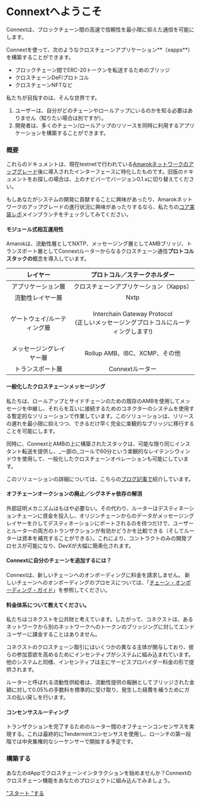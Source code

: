 # Connextへようこそ

Connextは、ブロックチェーン間の高速で信頼性を最小限に抑えた通信を可能にします。

Connextを使って、次のようなクロスチェーンアプリケーション**（xapps**）を構築することができます。

* ブロックチェーン間でERC-20トークンを転送するためのブリッジ
* クロスチェーンDeFiプロトコル
* クロスチェーンNFTなど

私たちが目指すのは、そんな世界です。

1. ユーザーは、自分がどのチェーンやロールアップにいるのかを知る必要はありません（知りたい場合は別ですが）。
2. 開発者は、多くのチェーン/ロールアップのリソースを同時に利用するアプリケーションを構築することができます。

### 概要 <a href="#contents" id="contents"></a>

これらのドキュメントは、現在testnetで行われている[Amarokネットワークのアップグレード](https://blog.connext.network/announcing-the-amarok-network-upgrade-5046317860a4?source=collection\_home---4------4-----------------------)後に導入されたインターフェースに特化したものです。旧版のドキュメントをお探しの場合は、上のナビバーでバージョン0.1.xに切り替えてください。

もしあなたがシステムの開発に貢献することに興味があったり、Amarokネットワークのアップグレードの進行状況に興味があったりするなら、私たちの[コア実装レポ](https://github.com/connext/nxtp/tree/main)メインブランチをチェックしてみてください。

#### モジュール式相互運用性 <a href="#modular-interoperability" id="modular-interoperability"></a>

Amarokは、流動性層としてNXTP、メッセージング層としてAMBブリッジ、トランスポート層としてConnextルーターからなるクロスチェーン通信**プロトコルスタックの**概念を導入しています。

|      レイヤー      |                            プロトコル／ステークホルダー                           |
| :------------: | :-----------------------------------------------------------------: |
|    アプリケーション層   |                        クロスチェーンアプリケーション（Xapps）                       |
|    流動性レイヤー層    |                                 Nxtp                                |
| ゲートウェイ/ルーティング層 | <p>Interchain Gateway Protocol <br>(正しいメッセージングプロトコルにルーティングします!)</p> |
|  メッセージングレイヤー層  |                       Rollup AMB、IBC、XCMP、その他                       |
|    トランスポート層    |                             Connextルーター                             |

#### 一般化したクロスチェーンメッセージング <a href="#generalized-crosschain-messaging" id="generalized-crosschain-messaging"></a>

私たちは、ロールアップとサイドチェーンのための既存のAMBを使用してメッセージを中継し、それらを互いに接続するためのコネクターのシステムを使用する暫定的なソリューションで作業しています。このソリューションは、リリースの遅れを最小限に抑えつつ、できるだけ早く完全に楽観的なブリッジに移行することを可能にします。

同時に、ConnextとAMBの上に構築されたスタックは、可能な限り同じインスタント転送を提供し、_一部の_コールで60分という楽観的なレイテンシウィンドウを使用して、一般化したクロスチェーンオペレーションも可能にしています。

このソリューションの詳細については、こちらの[ブログ記事で](https://blog.connext.network/amarok-amb-update-77f142c22db3)紹介しています。

#### オフチェーンオークションの廃止／シグネチャ依存の解消 <a href="#no-more-offchain-auctioning--signature-dependencies" id="no-more-offchain-auctioning--signature-dependencies"></a>

外部証明メカニズムはもはや必要ない。その代わり、ルーターはデスティネーションチェーンに資金を投入し、オリジンチェーンからのデータがメッセージングレイヤーを介してデスティネーションにポートされるのを待つだけで、ユーザーとルーターの両方のトランザクションが有効かどうかを比較できる（そしてルーターは資本を補充することができる）。これにより、コントラクトのみの開発プロセスが可能になり、DevXが大幅に簡素化されます。

#### Connextに自分のチェーンを追加するには？

Connextは、新しいチェーンへのオンボーディングに料金を請求しません。 新しいチェーンへのオンボーディングのプロセスについては、「[チェーン・オンボーディング・ガイド](https://www.notion.so/connext/How-can-Connext-Bridge-add-my-Chain-fa8b43cac720467a88b5c94f81804091)」を参照してください。

#### 料金体系について教えてください。

私たちはコネクストを公共財と考えています。したがって、コネクストは、あるネットワークから別のネットワークへのトークンのブリッジングに対してエンドユーザーに課金することはありません。

コネクストのクロスチェーン取引にはいくつかの異なる主体が関与しており、彼らの参加意欲を高めるためにインセンティブがシステムに組み込まれています。他のシステムと同様、インセンティブは主にサービスプロバイダー料金の形で提供されます。

ルーターと呼ばれる流動性供給者は、流動性提供の報酬としてブリッジされた金額に対して0.05%の手数料を標準的に受け取り、発生した経費を補うためにガスの払い戻しを行います。

#### コンセンサスルーティング <a href="#consensus-routing" id="consensus-routing"></a>

トランザクションを完了するためのルーター間のオフチェーンコンセンサスを実現する。これは最終的にTendermintコンセンサスを使用し、ローンチの第一段階では中央集権的なシーケンサーで開始する予定です。

### 構築する

あなたのdAppでクロスチェーンインタラクションを始めませんか？Connextのクロスチェーン機能をあなたのプロジェクトに組み込んでみましょう。

["スタート "する](https://docs.connext.network/developers/intro)
